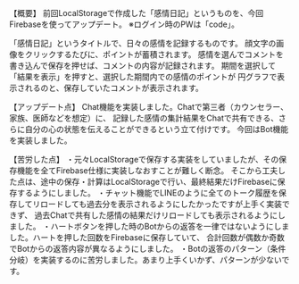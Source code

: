 【概要】
前回LocalStorageで作成した「感情日記」というものを、今回Firebaseを使ってアップデート。
※ログイン時のPWは「code」。

「感情日記」というタイトルで、日々の感情を記録するものです。
顔文字の画像をクリックするたびに、ポイントが蓄積されます。
感情を選んでコメントを書き込んで保存を押せば、コメントの内容が記録されます。
期間を選択して「結果を表示」を押すと、選択した期間内での感情のポイントが
円グラフで表示されるのと、保存していたコメントが表示されます。

【アップデート点】
Chat機能を実装しました。Chatで第三者（カウンセラー、家族、医師などを想定）に、
記録した感情の集計結果をChatで共有できる、さらに自分の心の状態を伝えることができるという立て付けです。
今回はBot機能を実装しました。

【苦労した点】
・元々LocalStorageで保存する実装をしていましたが、その保存機能を全てFirebase仕様に実装しなおすことが難しく断念。
そこから工夫した点は、途中の保存・計算はLocalStorageで行い、最終結果だけFirebaseに保存するようにしました。
・チャット機能でLINEのように全てのトーク履歴を保存してリロードしても過去分を表示されるようにしたかったですが上手く実装できず、
過去Chatで共有した感情の結果だけリロードしても表示されるようにしました。
・ハートボタンを押した時のBotからの返答を一律ではないようにしました。ハートを押した回数をFirebaseに保存していて、
合計回数が偶数か奇数でBotからの返答内容が異なるようにしました。
・Botの返答のパターン（条件分岐）を実装するのに苦労しました。あまり上手くいかず、パターンが少ないです。
